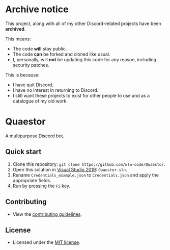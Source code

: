 # Archive notice
This project, along with all of my other Discord-related projects have been **archived**.

This means:
- The code **will** stay public.
- The code **can** be forked and cloned like usual.
- I, personally, will **not** be updating this code for any reason, including security patches.

This is because:
- I have quit Discord.
- I have no interest in returning to Discord.
- I still want these projects to exist for other people to use and as a catalogue of my old work.

# Quaestor

A multipurpose Discord bot.

## Quick start
1. Clone this repository: `git clone https://github.com/wlw-code/Quaestor`.
2. Open this solution in [Visual Studio 2019](https://visualstudio.com/community/): `Quaestor.sln`.
3. Rename `Credentials_example.json` to `Credentials.json` and apply the appropriate fields.
3. Run by pressing the `F5` key.

## Contributing
- View the [contributing guidelines](https://github.com/wlw-code/Quaestor/blob/master/.github/CONTRIBUTING.md).

## License
- Licensed under the [MIT license](https://github.com/wlw-code/Quaestor/blob/master/LICENSE).